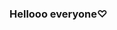 ### Hellooo everyone♡

<!--
**Dcleus/Dcleus** is a ✨ _special_ ✨ repository because its `README.md` (this file) appears on your GitHub profile.


- 🔭 love galaxys 🌱 and nature
